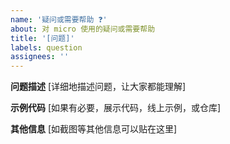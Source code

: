 ```yaml
---
name: '疑问或需要帮助 ❓'
about: 对 micro 使用的疑问或需要帮助
title: '[问题]'
labels: question
assignees: ''
---
```


**问题描述** [详细地描述问题，让大家都能理解]

**示例代码** [如果有必要，展示代码，线上示例，或仓库]

**其他信息** [如截图等其他信息可以贴在这里]
